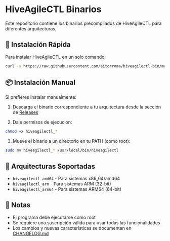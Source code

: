 # HiveAgileCTL Binarios

Este repositorio contiene los binarios precompilados de HiveAgileCTL para diferentes arquitecturas.

## 🚀 Instalación Rápida

Para instalar HiveAgileCTL en un solo comando:

```bash
curl -s https://raw.githubusercontent.com/aitorroma/hiveagilectl-bin/main/get.sh | sudo bash
```

## 📦 Instalación Manual

Si prefieres instalar manualmente:

1. Descarga el binario correspondiente a tu arquitectura desde la sección de [Releases](https://github.com/aitorroma/hiveagilectl-bin/releases)

2. Dale permisos de ejecución:
```bash
chmod +x hiveagilectl_*
```

3. Mueve el binario a un directorio en tu PATH (como root):
```bash
sudo mv hiveagilectl_* /usr/local/bin/hiveagilectl
```

## 🔧 Arquitecturas Soportadas

- `hiveagilectl_amd64` - Para sistemas x86_64/amd64
- `hiveagilectl_arm` - Para sistemas ARM (32-bit)
- `hiveagilectl_arm64` - Para sistemas ARM64 (64-bit)

## 📝 Notas
- El programa debe ejecutarse como root
- Se requiere una suscripción válida para usar todas las funcionalidades
- Los cambios y nuevas características se documentan en [CHANGELOG.md](CHANGELOG.md)